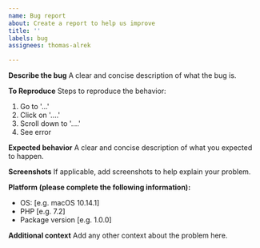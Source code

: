 ```yaml
---
name: Bug report
about: Create a report to help us improve
title: ''
labels: bug
assignees: thomas-alrek

---
```


**Describe the bug**
A clear and concise description of what the bug is.

**To Reproduce**
Steps to reproduce the behavior:
1. Go to '...'
2. Click on '....'
3. Scroll down to '....'
4. See error

**Expected behavior**
A clear and concise description of what you expected to happen.

**Screenshots**
If applicable, add screenshots to help explain your problem.

**Platform (please complete the following information):**
 - OS: [e.g. macOS 10.14.1]
 - PHP [e.g. 7.2]
 - Package version [e.g. 1.0.0]

**Additional context**
Add any other context about the problem here.